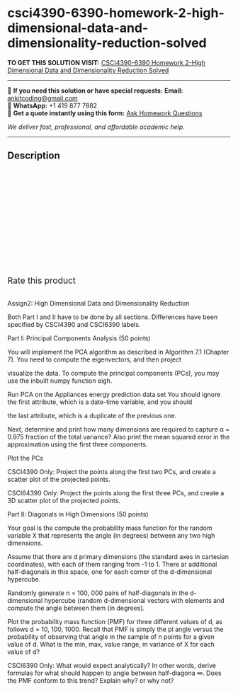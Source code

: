 # csci4390-6390-homework-2-high-dimensional-data-and-dimensionality-reduction-solved
**TO GET THIS SOLUTION VISIT:** [CSCI4390-6390 Homework 2-High Dimensional Data and Dimensionality Reduction Solved](https://www.ankitcodinghub.com/product/csci4390-6390-homework-2-high-dimensional-data-and-dimensionality-reduction-solved/)


---

📩 **If you need this solution or have special requests:** **Email:** ankitcoding@gmail.com  
📱 **WhatsApp:** +1 419 877 7882  
📄 **Get a quote instantly using this form:** [Ask Homework Questions](https://www.ankitcodinghub.com/services/ask-homework-questions/)

*We deliver fast, professional, and affordable academic help.*

---

<h2>Description</h2>



<div class="kk-star-ratings kksr-auto kksr-align-center kksr-valign-top" data-payload="{&quot;align&quot;:&quot;center&quot;,&quot;id&quot;:&quot;92558&quot;,&quot;slug&quot;:&quot;default&quot;,&quot;valign&quot;:&quot;top&quot;,&quot;ignore&quot;:&quot;&quot;,&quot;reference&quot;:&quot;auto&quot;,&quot;class&quot;:&quot;&quot;,&quot;count&quot;:&quot;0&quot;,&quot;legendonly&quot;:&quot;&quot;,&quot;readonly&quot;:&quot;&quot;,&quot;score&quot;:&quot;0&quot;,&quot;starsonly&quot;:&quot;&quot;,&quot;best&quot;:&quot;5&quot;,&quot;gap&quot;:&quot;4&quot;,&quot;greet&quot;:&quot;Rate this product&quot;,&quot;legend&quot;:&quot;0\/5 - (0 votes)&quot;,&quot;size&quot;:&quot;24&quot;,&quot;title&quot;:&quot;CSCI4390-6390 Homework 2-High Dimensional Data and Dimensionality Reduction&nbsp;Solved&quot;,&quot;width&quot;:&quot;0&quot;,&quot;_legend&quot;:&quot;{score}\/{best} - ({count} {votes})&quot;,&quot;font_factor&quot;:&quot;1.25&quot;}">

<div class="kksr-stars">

<div class="kksr-stars-inactive">
            <div class="kksr-star" data-star="1" style="padding-right: 4px">


<div class="kksr-icon" style="width: 24px; height: 24px;"></div>
        </div>
            <div class="kksr-star" data-star="2" style="padding-right: 4px">


<div class="kksr-icon" style="width: 24px; height: 24px;"></div>
        </div>
            <div class="kksr-star" data-star="3" style="padding-right: 4px">


<div class="kksr-icon" style="width: 24px; height: 24px;"></div>
        </div>
            <div class="kksr-star" data-star="4" style="padding-right: 4px">


<div class="kksr-icon" style="width: 24px; height: 24px;"></div>
        </div>
            <div class="kksr-star" data-star="5" style="padding-right: 4px">


<div class="kksr-icon" style="width: 24px; height: 24px;"></div>
        </div>
    </div>

<div class="kksr-stars-active" style="width: 0px;">
            <div class="kksr-star" style="padding-right: 4px">


<div class="kksr-icon" style="width: 24px; height: 24px;"></div>
        </div>
            <div class="kksr-star" style="padding-right: 4px">


<div class="kksr-icon" style="width: 24px; height: 24px;"></div>
        </div>
            <div class="kksr-star" style="padding-right: 4px">


<div class="kksr-icon" style="width: 24px; height: 24px;"></div>
        </div>
            <div class="kksr-star" style="padding-right: 4px">


<div class="kksr-icon" style="width: 24px; height: 24px;"></div>
        </div>
            <div class="kksr-star" style="padding-right: 4px">


<div class="kksr-icon" style="width: 24px; height: 24px;"></div>
        </div>
    </div>
</div>


<div class="kksr-legend" style="font-size: 19.2px;">
            <span class="kksr-muted">Rate this product</span>
    </div>
    </div>
<div class="page" title="Page 1">
<div class="section">
<div class="layoutArea">
<div class="column">
&nbsp;

Assign2: High Dimensional Data and Dimensionality Reduction

Both Part I and II have to be done by all sections. Differences have been specified by CSCI4390 and CSCI6390 labels.

Part I: Principal Components Analysis (50 points)

You will implement the PCA algorithm as described in Algorithm 7.1 (Chapter 7). You need to compute the eigenvectors, and then project

visualize the data. To compute the principal components (PCs), you may use the inbuilt numpy function eigh.

Run PCA on the Appliances energy prediction data set You should ignore the first attribute, which is a date-time variable, and you should

the last attribute, which is a duplicate of the previous one.

Next, determine and print how many dimensions are required to capture α = 0.975 fraction of the total variance? Also print the mean squared error in the approximation using the first three components.

Plot the PCs

CSCI4390 Only: Project the points along the first two PCs, and create a scatter plot of the projected points.

CSCI64390 Only: Project the points along the first three PCs, and create a 3D scatter plot of the projected points.

Part II: Diagonals in High Dimensions (50 points)

Your goal is the compute the probability mass function for the random variable X that represents the angle (in degrees) between any two high dimensions.

Assume that there are d primary dimensions (the standard axes in cartesian coordinates), with each of them ranging from -1 to 1. There ar additional half-diagonals in this space, one for each corner of the d-dimensional hypercube.

Randomly generate n = 100, 000 pairs of half-diagonals in the d-dimensional hypercube (random d-dimensional vectors with elements and compute the angle between them (in degrees).

Plot the probability mass function (PMF) for three different values of d, as follows d = 10, 100, 1000. Recall that PMF is simply the pl angle versus the probability of observing that angle in the sample of n points for a given value of d. What is the min, max, value range, m variance of X for each value of d?

CSCI6390 Only: What would expect analytically? In other words, derive formulas for what should happen to angle between half-diagona ∞. Does the PMF conform to this trend? Explain why? or why not?

</div>
</div>
</div>
</div>
